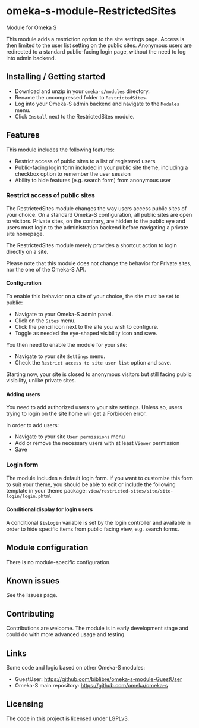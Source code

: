 # omeka-s-module-RestrictedSites
Module for Omeka S

This module adds a restriction option to the site settings page.
Access is then limited to the user list setting on the public sites.
Anonymous users are redirected to a standard public-facing login page, without the need to log into admin backend.


## Installing / Getting started

* Download and unzip in your `omeka-s/modules` directory.
* Rename the uncompressed folder to `RestrictedSites`.
* Log into your Omeka-S admin backend and navigate to the `Modules` menu.
* Click `Install` next to the RestrictedSites module.

## Features

This module includes the following features:
* Restrict access of public sites to a list of registered users
* Public-facing login form included in your public site theme, including a checkbox option to remember the user session
* Ability to hide features (e.g. search form) from anonymous user

### Restrict access of public sites

The RestrictedSites module changes the way users access public sites of your choice. On a standard Omeka-S configuration, all public sites are open to visitors. Private sites, on the contrary, are hidden to the public eye and users must login to the administration backend before navigating a private site homepage.

The RestrictedSites module merely provides a shortcut action to login directly on a site.

Please note that this module does not change the behavior for Private sites, nor the one of the Omeka-S API.

#### Configuration

To enable this behavior on a site of your choice, the site must be set to public:
* Navigate to your Omeka-S admin panel.
* Click on the `Sites` menu.
* Click the pencil icon next to the site you wish to configure.
* Toggle as needed the eye-shaped visibility icon and save.

You then need to enable the module for your site:
* Navigate to your site `Settings` menu.
* Check the `Restrict access to site user list` option and save.

Starting now, your site is closed to anonymous visitors but still facing public visibility, unlike private sites.

#### Adding users
You need to add authorized users to your site settings. Unless so, users trying to login on the site home will get a Forbidden error.

In order to add users:
* Navigate to your site `User permissions` menu
* Add or remove the necessary users with at least `Viewer` permission
* Save

### Login form
The module includes a default login form. If you want to customize this form to suit your theme, you should be able to edit or include the following template in your theme package:
`view/restricted-sites/site/site-login/login.phtml`

#### Conditional display for login users
A conditional `$isLogin` variable is set by the login controller and available in order to hide specific items from public facing view, e.g. search forms.

## Module configuration

There is no module-specific configuration.

## Known issues

See the Issues page.

## Contributing

Contributions are welcome. The module is in early development stage and could do with more advanced usage and testing.

## Links

Some code and logic based on other Omeka-S modules:
- GuestUser: https://github.com/biblibre/omeka-s-module-GuestUser
- Omeka-S main repository: https://github.com/omeka/omeka-s


## Licensing

The code in this project is licensed under LGPLv3.
